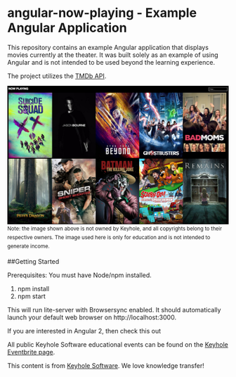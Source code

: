 # angular-now-playing - Example Angular Application

This repository contains an example Angular application that displays movies currently at the theater. It was built solely as an example of using Angular and is not intended to be used beyond the learning experience. 

The project utilizes the [TMDb API](https://www.themoviedb.org/).

![Screenshot](screenshot.png)
<sup>Note: the image shown above is not owned by Keyhole, and all copyrights belong to their respective owners. The image used here is only for education and is not intended to generate income.</sup>

##Getting Started

Prerequisites: You must have Node/npm installed.

1. npm install
2. npm start

This will run lite-server with Browsersync enabled.  It should automatically launch your default web browser on http://localhost:3000.

If you are interested in Angular 2, then check this out

All public Keyhole Software educational events can be found on the [Keyhole Eventbrite page](http://www.eventbrite.com/o/keyhole-software-2942446951).

This content is from [Keyhole Software](https://keyholesoftware.com). We love knowledge transfer!

